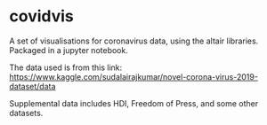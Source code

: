 # covidvis
A set of visualisations for coronavirus data, using the altair libraries. Packaged in a jupyter notebook.

The data used is from this link: https://www.kaggle.com/sudalairajkumar/novel-corona-virus-2019-dataset/data

Supplemental data includes HDI, Freedom of Press, and some other datasets.
